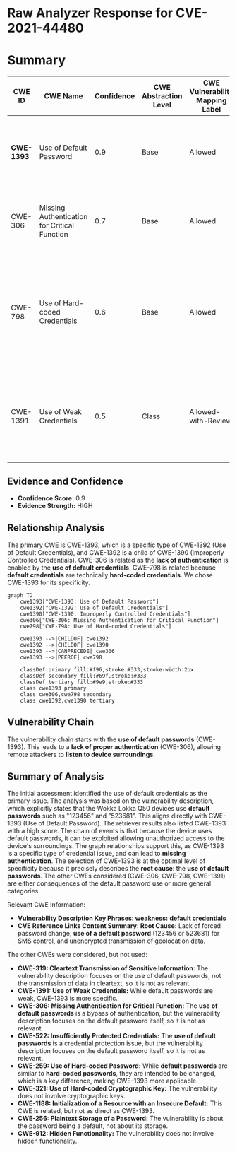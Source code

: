 # Raw Analyzer Response for CVE-2021-44480

# Summary
| CWE ID  | CWE Name | Confidence | CWE Abstraction Level | CWE Vulnerability Mapping Label | CWE-Vulnerability Mapping Notes |
|-----------------|-----------------------------------------------------|------------|-------------------------|---------------------------------|---------------------------------------------------------------------------------------------------|
| **CWE-1393** | Use of Default Password | 0.9 | Base | Allowed | Primary CWE. The vulnerability description clearly indicates the use of default passwords. |
| CWE-306 | Missing Authentication for Critical Function | 0.7 | Base | Allowed | Secondary candidate. The use of default credentials implies a **lack of proper authentication**. |
| CWE-798 | Use of Hard-coded Credentials | 0.6 | Base | Allowed | Secondary candidate. **Default passwords** can be seen as a form of **hard-coded credentials**, although the default credentials can typically be changed. |
| CWE-1391 | Use of Weak Credentials | 0.5 | Class | Allowed-with-Review | Secondary candidate. This is a more general class that encompasses default passwords, but CWE-1393 is more specific. |

## Evidence and Confidence

*   **Confidence Score:** 0.9
*   **Evidence Strength:** HIGH

## Relationship Analysis
The primary CWE is CWE-1393, which is a specific type of CWE-1392 (Use of Default Credentials), and CWE-1392 is a child of CWE-1390 (Improperly Controlled Credentials). CWE-306 is related as the **lack of authentication** is enabled by the **use of default credentials**. CWE-798 is related because **default credentials** are technically **hard-coded credentials**. We chose CWE-1393 for its specificity.

```mermaid
graph TD
    cwe1393["CWE-1393: Use of Default Password"]
    cwe1392["CWE-1392: Use of Default Credentials"]
    cwe1390["CWE-1390: Improperly Controlled Credentials"]
    cwe306["CWE-306: Missing Authentication for Critical Function"]
    cwe798["CWE-798: Use of Hard-coded Credentials"]

    cwe1393 -->|CHILDOF| cwe1392
    cwe1392 -->|CHILDOF| cwe1390
    cwe1393 -->|CANPRECEDE| cwe306
    cwe1393 -->|PEEROF| cwe798

    classDef primary fill:#f96,stroke:#333,stroke-width:2px
    classDef secondary fill:#69f,stroke:#333
    classDef tertiary fill:#9e9,stroke:#333
    class cwe1393 primary
    class cwe306,cwe798 secondary
    class cwe1392,cwe1390 tertiary
```

## Vulnerability Chain
The vulnerability chain starts with the **use of default passwords** (CWE-1393). This leads to a **lack of proper authentication** (CWE-306), allowing remote attackers to **listen to device surroundings**.

## Summary of Analysis
The initial assessment identified the use of default credentials as the primary issue. The analysis was based on the vulnerability description, which explicitly states that the Wokka Lokka Q50 devices use **default passwords** such as "123456" and "523681". This aligns directly with CWE-1393 (Use of Default Password).
The retriever results also listed CWE-1393 with a high score. The chain of events is that because the device uses default passwords, it can be exploited allowing unauthorized access to the device's surroundings. The graph relationships support this, as CWE-1393 is a specific type of credential issue, and can lead to **missing authentication**.
The selection of CWE-1393 is at the optimal level of specificity because it precisely describes the **root cause**: the **use of default passwords**. The other CWEs considered (CWE-306, CWE-798, CWE-1391) are either consequences of the default password use or more general categories.

Relevant CWE Information:
- **Vulnerability Description Key Phrases**: **weakness:** **default credentials**
- **CVE Reference Links Content Summary**: **Root Cause:** Lack of forced password change, **use of a default password** (123456 or 523681) for SMS control, and unencrypted transmission of geolocation data.

The other CWEs were considered, but not used:

*   **CWE-319: Cleartext Transmission of Sensitive Information:** The vulnerability description focuses on the use of default passwords, not the transmission of data in cleartext, so it is not as relevant.
*   **CWE-1391: Use of Weak Credentials:** While default passwords are weak, CWE-1393 is more specific.
*   **CWE-306: Missing Authentication for Critical Function:** The **use of default passwords** is a bypass of authentication, but the vulnerability description focuses on the default password itself, so it is not as relevant.
*   **CWE-522: Insufficiently Protected Credentials:** The **use of default passwords** is a credential protection issue, but the vulnerability description focuses on the default password itself, so it is not as relevant.
*   **CWE-259: Use of Hard-coded Password:** While **default passwords** are similar to **hard-coded passwords**, they are intended to be changed, which is a key difference, making CWE-1393 more applicable.
*   **CWE-321: Use of Hard-coded Cryptographic Key:** The vulnerability does not involve cryptographic keys.
*   **CWE-1188: Initialization of a Resource with an Insecure Default:** This CWE is related, but not as direct as CWE-1393.
*   **CWE-256: Plaintext Storage of a Password:** The vulnerability is about the password being a default, not about its storage.
*   **CWE-912: Hidden Functionality:** The vulnerability does not involve hidden functionality.